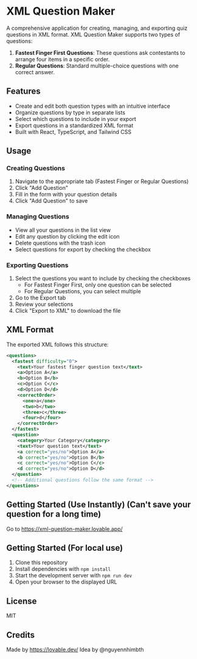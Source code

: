 
# XML Question Maker

A comprehensive application for creating, managing, and exporting quiz questions in XML format. XML Question Maker supports two types of questions:

1. **Fastest Finger First Questions**: These questions ask contestants to arrange four items in a specific order.
2. **Regular Questions**: Standard multiple-choice questions with one correct answer.

## Features

- Create and edit both question types with an intuitive interface
- Organize questions by type in separate lists
- Select which questions to include in your export
- Export questions in a standardized XML format
- Built with React, TypeScript, and Tailwind CSS

## Usage

### Creating Questions

1. Navigate to the appropriate tab (Fastest Finger or Regular Questions)
2. Click "Add Question"
3. Fill in the form with your question details
4. Click "Add Question" to save

### Managing Questions

- View all your questions in the list view
- Edit any question by clicking the edit icon
- Delete questions with the trash icon
- Select questions for export by checking the checkbox

### Exporting Questions

1. Select the questions you want to include by checking the checkboxes
   - For Fastest Finger First, only one question can be selected
   - For Regular Questions, you can select multiple
2. Go to the Export tab
3. Review your selections
4. Click "Export to XML" to download the file

## XML Format

The exported XML follows this structure:

```xml
<questions>
  <fastest difficulty="0">
    <text>Your fastest finger question text</text>
    <a>Option A</a>
    <b>Option B</b>
    <c>Option C</c>
    <d>Option D</d>
    <correctOrder>
      <one>a</one>
      <two>b</two>
      <three>c</three>
      <four>d</four>
    </correctOrder>
  </fastest>
  <question>
    <category>Your Category</category>
    <text>Your question text</text>
    <a correct="yes/no">Option A</a>
    <b correct="yes/no">Option B</b>
    <c correct="yes/no">Option C</c>
    <d correct="yes/no">Option D</d>
  </question>
  <!-- Additional questions follow the same format -->
</questions>
```

## Getting Started (Use Instantly) (Can't save your question for a long time)

Go to https://xml-question-maker.lovable.app/
## Getting Started (For local use)

1. Clone this repository
2. Install dependencies with `npm install`
3. Start the development server with `npm run dev`
4. Open your browser to the displayed URL

## License

MIT

## Credits

Made by https://lovable.dev/
Idea by @nguyennhimbth
